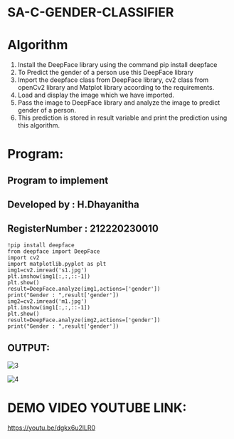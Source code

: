 

# SA-C-GENDER-CLASSIFIER
# Algorithm
1. Install the DeepFace library using the command pip install deepface
2. To Predict the gender of a person use this DeepFace library
3. Import the deepface class from DeepFace library, cv2 class from openCv2 library and Matplot library according to the requirements.
4. Load and display the image which we have imported. 
5. Pass the image to DeepFace library and analyze the image to predict gender of a person.
6. This prediction is stored in result variable and print the prediction using this algorithm.

# Program:
## Program to implement 
## Developed by   : H.Dhayanitha
## RegisterNumber :  212220230010

```
!pip install deepface
from deepface import DeepFace
import cv2
import matplotlib.pyplot as plt
img1=cv2.imread('s1.jpg')
plt.imshow(img1[:,:,::-1])
plt.show()
result=DeepFace.analyze(img1,actions=['gender'])
print("Gender : ",result['gender'])
img2=cv2.imread('m1.jpg')
plt.imshow(img1[:,:,::-1])
plt.show()
result=DeepFace.analyze(img2,actions=['gender'])
print("Gender : ",result['gender'])
```

## OUTPUT:
![3](https://user-images.githubusercontent.com/75235032/173244294-7f727c3c-a1c5-4d09-ab77-73b6cd08dea1.jpg)

![4](https://user-images.githubusercontent.com/75235032/173244300-8fd32f1c-4d0a-48fc-9179-052e7a9c3ae7.jpg)


# DEMO VIDEO YOUTUBE LINK:
https://youtu.be/dgkx6u2lLR0

